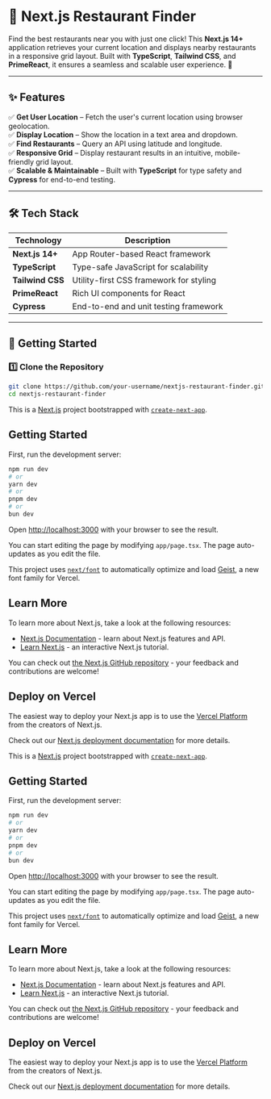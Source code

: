 # 📍 Next.js Restaurant Finder

Find the best restaurants near you with just one click! This **Next.js 14+** application retrieves your current location and displays nearby restaurants in a responsive grid layout. Built with **TypeScript**, **Tailwind CSS**, and **PrimeReact**, it ensures a seamless and scalable user experience. 🚀

---

## ✨ Features
✅ **Get User Location** – Fetch the user's current location using browser geolocation.  
✅ **Display Location** – Show the location in a text area and dropdown.  
✅ **Find Restaurants** – Query an API using latitude and longitude.  
✅ **Responsive Grid** – Display restaurant results in an intuitive, mobile-friendly grid layout.  
✅ **Scalable & Maintainable** – Built with **TypeScript** for type safety and **Cypress** for end-to-end testing.  

---

## 🛠️ Tech Stack
| Technology  | Description |
|------------|------------|
| **Next.js 14+** | App Router-based React framework |
| **TypeScript** | Type-safe JavaScript for scalability |
| **Tailwind CSS** | Utility-first CSS framework for styling |
| **PrimeReact** | Rich UI components for React |
| **Cypress** | End-to-end and unit testing framework |

---

## 🚀 Getting Started

### 1️⃣ Clone the Repository
```sh
git clone https://github.com/your-username/nextjs-restaurant-finder.git
cd nextjs-restaurant-finder
```

This is a [Next.js](https://nextjs.org) project bootstrapped with [`create-next-app`](https://nextjs.org/docs/app/api-reference/cli/create-next-app).

## Getting Started

First, run the development server:

```bash
npm run dev
# or
yarn dev
# or
pnpm dev
# or
bun dev
```

Open [http://localhost:3000](http://localhost:3000) with your browser to see the result.

You can start editing the page by modifying `app/page.tsx`. The page auto-updates as you edit the file.

This project uses [`next/font`](https://nextjs.org/docs/app/building-your-application/optimizing/fonts) to automatically optimize and load [Geist](https://vercel.com/font), a new font family for Vercel.

## Learn More

To learn more about Next.js, take a look at the following resources:

- [Next.js Documentation](https://nextjs.org/docs) - learn about Next.js features and API.
- [Learn Next.js](https://nextjs.org/learn) - an interactive Next.js tutorial.

You can check out [the Next.js GitHub repository](https://github.com/vercel/next.js) - your feedback and contributions are welcome!

## Deploy on Vercel

The easiest way to deploy your Next.js app is to use the [Vercel Platform](https://vercel.com/new?utm_medium=default-template&filter=next.js&utm_source=create-next-app&utm_campaign=create-next-app-readme) from the creators of Next.js.

Check out our [Next.js deployment documentation](https://nextjs.org/docs/app/building-your-application/deploying) for more details.


This is a [Next.js](https://nextjs.org) project bootstrapped with [`create-next-app`](https://nextjs.org/docs/app/api-reference/cli/create-next-app).

## Getting Started

First, run the development server:

```bash
npm run dev
# or
yarn dev
# or
pnpm dev
# or
bun dev
```

Open [http://localhost:3000](http://localhost:3000) with your browser to see the result.

You can start editing the page by modifying `app/page.tsx`. The page auto-updates as you edit the file.

This project uses [`next/font`](https://nextjs.org/docs/app/building-your-application/optimizing/fonts) to automatically optimize and load [Geist](https://vercel.com/font), a new font family for Vercel.

## Learn More

To learn more about Next.js, take a look at the following resources:

- [Next.js Documentation](https://nextjs.org/docs) - learn about Next.js features and API.
- [Learn Next.js](https://nextjs.org/learn) - an interactive Next.js tutorial.

You can check out [the Next.js GitHub repository](https://github.com/vercel/next.js) - your feedback and contributions are welcome!

## Deploy on Vercel

The easiest way to deploy your Next.js app is to use the [Vercel Platform](https://vercel.com/new?utm_medium=default-template&filter=next.js&utm_source=create-next-app&utm_campaign=create-next-app-readme) from the creators of Next.js.

Check out our [Next.js deployment documentation](https://nextjs.org/docs/app/building-your-application/deploying) for more details.

